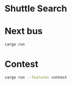 # Shuttle Search

# Next bus

```sh
cargo run
```

# Contest

```sh
cargo run --features contest
```
